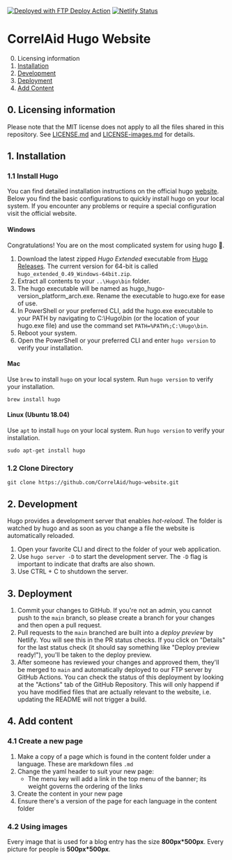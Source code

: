 [<img alt="Deployed with FTP Deploy Action" src="https://img.shields.io/badge/Deployed With-FTP DEPLOY ACTION-%3CCOLOR%3E?style=for-the-badge&color=0077b6">](https://github.com/SamKirkland/FTP-Deploy-Action)
[![Netlify Status](https://api.netlify.com/api/v1/badges/2c8e5dc8-1df6-4b21-bfdb-77af3b1d525a/deploy-status)](https://app.netlify.com/sites/jolly-boyd-ddf9b1/deploys) 

# CorrelAid Hugo Website
0. Licensing information
1. [Installation](#1-installation)
2. [Development](#2-development)
3. [Deployment](#3-deployment)
4. [Add Content](#4-add-content)

## 0. Licensing information

Please note that the MIT license does not apply to all the files shared in this repository. See [LICENSE.md](https://github.com/CorrelAid/hugo-website/blob/main/LICENSE) and [LICENSE-images.md](https://github.com/CorrelAid/hugo-website/blob/main/LICENSE-images.md) for details.

## 1. Installation

### 1.1 Install Hugo

You can find detailed installation instructions on the official hugo [website](https://gohugo.io/getting-started/installing/). Below you find the basic configurations to quickly install hugo on your local system. If you encounter any problems or require a special configuration visit the official website.

#### Windows

Congratulations! You are on the most complicated system for using hugo :tada:.

1. Download the latest zipped _Hugo Extended_ executable from [Hugo Releases](https://github.com/gohugoio/hugo/releases). The current version for 64-bit is called `hugo_extended_0.49_Windows-64bit.zip`.
2. Extract all contents to your `..\Hugo\bin` folder.
3. The hugo executable will be named as hugo_hugo-version_platform_arch.exe. Rename the executable to hugo.exe for ease of use.
4. In PowerShell or your preferred CLI, add the hugo.exe executable to your PATH by navigating to C:\Hugo\bin (or the location of your hugo.exe file) and use the command set `PATH=%PATH%;C:\Hugo\bin`.
5. Reboot your system.
6. Open the PowerShell or your preferred CLI and enter `hugo version` to verify your installation.

#### Mac

Use `brew` to install `hugo` on your local system. Run `hugo version` to verify your installation.

```
brew install hugo
```

#### Linux (Ubuntu 18.04)

Use `apt` to install `hugo` on your local system. Run `hugo version` to verify your installation.

```
sudo apt-get install hugo
```

### 1.2 Clone Directory

```
git clone https://github.com/CorrelAid/hugo-website.git
```

## 2. Development

Hugo provides a development server that enables _hot-reload_. The folder is watched by hugo and as soon as you change a file the website is automatically reloaded.

1. Open your favorite CLI and direct to the folder of your web application.
2. Use `hugo server -D` to start the development server. The `-D` flag is important to indicate that drafts are also shown.
3. Use CTRL + C to shutdown the server.



## 3. Deployment

1. Commit your changes to GitHub. If you're not an admin, you cannot push to the `main` branch, so please create a branch for your changes and then open a pull request. 
2. Pull requests to the `main` branched are built into a _deploy preview_ by Netlify. You will see this in the PR status checks. If you click on "Details" for the last status check (it should say something like "Deploy preview ready!"), you'll be taken to the deploy preview.
3. After someone has reviewed your changes and approved them, they'll be merged to `main` and automatically deployed to our FTP server by GitHub Actions. You can check the status of this deployment by looking at the "Actions" tab of the GitHub Repository. This will only happend if you have modified files that are actually relevant to the website, i.e. updating the README will not trigger a build.

## 4. Add content

### 4.1 Create a new page

1. Make a copy of a page which is found in the content folder under a language. These are markdown files `.md`
2. Change the yaml header to suit your new page:
   * The menu key will add a link in the top menu of the banner; its weight governs the ordering of the links
3. Create the content in your new page 
4. Ensure there's a version of the page for each language in the content folder
   
 

### 4.2 Using images

Every image that is used for a blog entry has the size **800px\*500px**. Every picture for people is **500px\*500px**.

